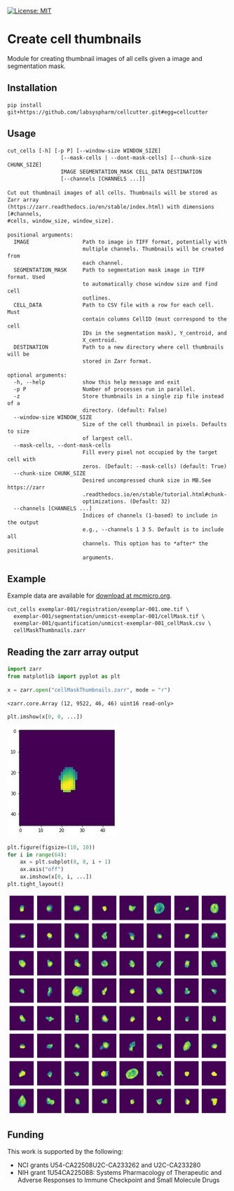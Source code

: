 [![License: MIT](https://img.shields.io/badge/License-MIT-yellow.svg)](https://opensource.org/licenses/MIT)

# Create cell thumbnails

Module for creating thumbnail images of all cells given a image and segmentation mask.

## Installation

```
pip install git+https://github.com/labsyspharm/cellcutter.git#egg=cellcutter
```

## Usage

```
cut_cells [-h] [-p P] [--window-size WINDOW_SIZE]
                 [--mask-cells | --dont-mask-cells] [--chunk-size CHUNK_SIZE]
                 IMAGE SEGMENTATION_MASK CELL_DATA DESTINATION
                 [--channels [CHANNELS ...]]

Cut out thumbnail images of all cells. Thumbnails will be stored as Zarr array
(https://zarr.readthedocs.io/en/stable/index.html) with dimensions [#channels,
#cells, window_size, window_size].

positional arguments:
  IMAGE                 Path to image in TIFF format, potentially with
                        multiple channels. Thumbnails will be created from
                        each channel.
  SEGMENTATION_MASK     Path to segmentation mask image in TIFF format. Used
                        to automatically chose window size and find cell
                        outlines.
  CELL_DATA             Path to CSV file with a row for each cell. Must
                        contain columns CellID (must correspond to the cell
                        IDs in the segmentation mask), Y_centroid, and
                        X_centroid.
  DESTINATION           Path to a new directory where cell thumbnails will be
                        stored in Zarr format.

optional arguments:
  -h, --help            show this help message and exit
  -p P                  Number of processes run in parallel.
  -z                    Store thumbnails in a single zip file instead of a
                        directory. (default: False)
  --window-size WINDOW_SIZE
                        Size of the cell thumbnail in pixels. Defaults to size
                        of largest cell.
  --mask-cells, --dont-mask-cells
                        Fill every pixel not occupied by the target cell with
                        zeros. (Default: --mask-cells) (default: True)
  --chunk-size CHUNK_SIZE
                        Desired uncompressed chunk size in MB.See https://zarr
                        .readthedocs.io/en/stable/tutorial.html#chunk-
                        optimizations. (Default: 32)
  --channels [CHANNELS ...]
                        Indices of channels (1-based) to include in the output
                        e.g., --channels 1 3 5. Default is to include all
                        channels. This option has to *after* the positional
                        arguments.
```

## Example

Example data are available for [download at mcmicro.org](https://mcmicro.org/datasets.html).

```
cut_cells exemplar-001/registration/exemplar-001.ome.tif \
  exemplar-001/segmentation/unmicst-exemplar-001/cellMask.tif \
  exemplar-001/quantification/unmicst-exemplar-001_cellMask.csv \
  cellMaskThumbnails.zarr
```

## Reading the zarr array output

```python
import zarr
from matplotlib import pyplot as plt
```

```python
x = zarr.open("cellMaskThumbnails.zarr", mode = "r")
```

    <zarr.core.Array (12, 9522, 46, 46) uint16 read-only>

```python
plt.imshow(x[0, 0, ...])
```

![png](docs/assets/example_thumbnail.png)

```python
plt.figure(figsize=(10, 10))
for i in range(64):
    ax = plt.subplot(8, 8, i + 1)
    ax.axis("off")
    ax.imshow(x[0, i, ...])
plt.tight_layout()
```

![png](docs/assets/example_thumbnails.png)

## Funding

This work is supported by the following:

* NCI grants U54-CA22508U2C-CA233262 and U2C-CA233280
* NIH grant 1U54CA225088: Systems Pharmacology of Therapeutic and Adverse Responses to Immune Checkpoint and Small Molecule Drugs
